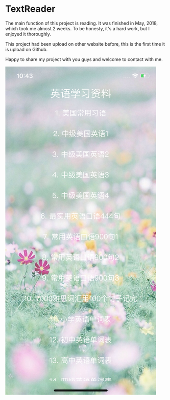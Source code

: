 # TextReader
The main function of this project is reading. It was finished in May, 2018, which took me almost 2 weeks. To be honesty, it's a hard work, but I enjoyed it thoroughly.

This project had been upload on other website before, this is the first time it is upload on Github.

Happy to share my project with you guys and welcome to contact with me.

![dd](https://github.com/JohnayXiao/TextReader/blob/master/581.png)
